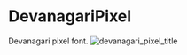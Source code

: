 # DevanagariPixel
Devanagari pixel font.
![devanagari_pixel_title](https://user-images.githubusercontent.com/16606427/226433511-c8d05525-2bfe-4f8b-aab9-e06a83750176.png)

